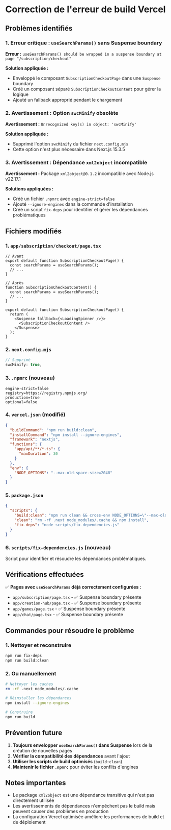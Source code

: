 # Correction de l'erreur de build Vercel

## Problèmes identifiés

### 1. Erreur critique : `useSearchParams()` sans Suspense boundary
**Erreur :** `useSearchParams() should be wrapped in a suspense boundary at page "/subscription/checkout"`

**Solution appliquée :**
- Enveloppé le composant `SubscriptionCheckoutPage` dans une `Suspense` boundary
- Créé un composant séparé `SubscriptionCheckoutContent` pour gérer la logique
- Ajouté un fallback approprié pendant le chargement

### 2. Avertissement : Option `swcMinify` obsolète
**Avertissement :** `Unrecognized key(s) in object: 'swcMinify'`

**Solution appliquée :**
- Supprimé l'option `swcMinify` du fichier `next.config.mjs`
- Cette option n'est plus nécessaire dans Next.js 15.3.5

### 3. Avertissement : Dépendance `xml2object` incompatible
**Avertissement :** Package `xml2object@0.1.2` incompatible avec Node.js v22.17.1

**Solutions appliquées :**
- Créé un fichier `.npmrc` avec `engine-strict=false`
- Ajouté `--ignore-engines` dans la commande d'installation
- Créé un script `fix-deps` pour identifier et gérer les dépendances problématiques

## Fichiers modifiés

### 1. `app/subscription/checkout/page.tsx`
```tsx
// Avant
export default function SubscriptionCheckoutPage() {
  const searchParams = useSearchParams();
  // ...
}

// Après
function SubscriptionCheckoutContent() {
  const searchParams = useSearchParams();
  // ...
}

export default function SubscriptionCheckoutPage() {
  return (
    <Suspense fallback={<LoadingSpinner />}>
      <SubscriptionCheckoutContent />
    </Suspense>
  );
}
```

### 2. `next.config.mjs`
```javascript
// Supprimé
swcMinify: true,
```

### 3. `.npmrc` (nouveau)
```
engine-strict=false
registry=https://registry.npmjs.org/
production=true
optional=false
```

### 4. `vercel.json` (modifié)
```json
{
  "buildCommand": "npm run build:clean",
  "installCommand": "npm install --ignore-engines",
  "framework": "nextjs",
  "functions": {
    "app/api/**/*.ts": {
      "maxDuration": 30
    }
  },
  "env": {
    "NODE_OPTIONS": "--max-old-space-size=2048"
  }
}
```

### 5. `package.json`
```json
{
  "scripts": {
    "build:clean": "npm run clean && cross-env NODE_OPTIONS=\"--max-old-space-size=2048\" next build",
    "clean": "rm -rf .next node_modules/.cache && npm install",
    "fix-deps": "node scripts/fix-dependencies.js"
  }
}
```

### 6. `scripts/fix-dependencies.js` (nouveau)
Script pour identifier et résoudre les dépendances problématiques.

## Vérifications effectuées

✅ **Pages avec `useSearchParams` déjà correctement configurées :**
- `app/subscription/page.tsx` - ✅ Suspense boundary présente
- `app/creation-hub/page.tsx` - ✅ Suspense boundary présente  
- `app/games/page.tsx` - ✅ Suspense boundary présente
- `app/chat/page.tsx` - ✅ Suspense boundary présente

## Commandes pour résoudre le problème

### 1. Nettoyer et reconstruire
```bash
npm run fix-deps
npm run build:clean
```

### 2. Ou manuellement
```bash
# Nettoyer les caches
rm -rf .next node_modules/.cache

# Réinstaller les dépendances
npm install --ignore-engines

# Construire
npm run build
```

## Prévention future

1. **Toujours envelopper `useSearchParams()` dans Suspense** lors de la création de nouvelles pages
2. **Vérifier la compatibilité des dépendances** avant l'ajout
3. **Utiliser les scripts de build optimisés** (`build:clean`)
4. **Maintenir le fichier `.npmrc`** pour éviter les conflits d'engines

## Notes importantes

- Le package `xml2object` est une dépendance transitive qui n'est pas directement utilisée
- Les avertissements de dépendances n'empêchent pas le build mais peuvent causer des problèmes en production
- La configuration Vercel optimisée améliore les performances de build et de déploiement 